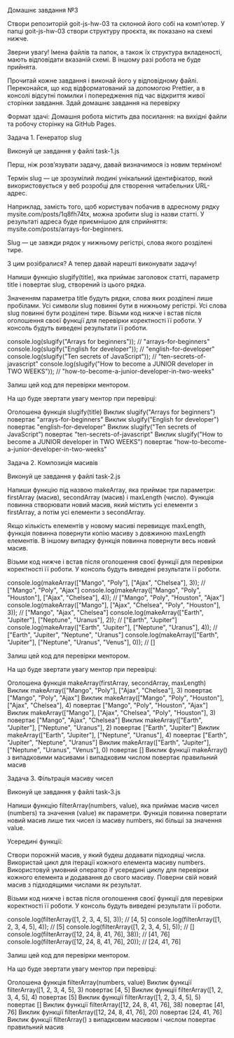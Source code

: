 Домашнє завдання №3

Створи репозиторій goit-js-hw-03 та склонюй його собі на комп’ютер. У папці
goit-js-hw-03 створи структуру проєкта, як показано на схемі нижче.

Зверни увагу! Імена файлів та папок, а також їх структура вкладеності, мають
відповідати вказаній схемі. В іншому разі робота не буде прийнята.

Прочитай кожне завдання і виконай його у відповідному файлі. Переконайся, що код
відформатований за допомогою Prettier, а в консолі відсутні помилки і
попередження під час відкриття живої сторінки завдання. Здай домашнє завдання на
перевірку

Формат здачі: Домашня робота містить два посилання: на вихідні файли та робочу
сторінку на GitHub Pages.

Задача 1. Генератор slug

Виконуй це завдання у файлі task-1.js

Перш, ніж розв’язувати задачу, давай визначимося із новим терміном!

Термін slug — це зрозумілий людині унікальний ідентифікатор, який
використовується у веб розробці для створення читабельних URL-адрес.

Наприклад, замість того, щоб користувач побачив в адресному рядку
mysite.com/posts/1q8fh74tx, можна зробити slug із назви статті. У результаті
адреса буде приємнішою для сприйняття: mysite.com/posts/arrays-for-beginners.

Slug — це завжди рядок у нижньому регістрі, слова якого розділені тире.

З цим розібралися? А тепер давай нарешті виконувати задачу!

Напиши функцію slugify(title), яка приймає заголовок статті, параметр title і
повертає slug, створений із цього рядка.

Значенням параметра title будуть рядки, слова яких розділені лише пробілами. Усі
символи slug повинні бути в нижньому регістрі. Усі слова slug повинні бути
розділені тире. Візьми код нижче і встав після оголошення своєї функції для
перевірки коректності її роботи. У консоль будуть виведені результати її роботи.

console.log(slugify("Arrays for beginners")); // "arrays-for-beginners"
console.log(slugify("English for developer")); // "english-for-developer"
console.log(slugify("Ten secrets of JavaScript")); //
"ten-secrets-of-javascript" console.log(slugify("How to become a JUNIOR
developer in TWO WEEKS")); // "how-to-become-a-junior-developer-in-two-weeks"

Залиш цей код для перевірки ментором.

На що буде звертати увагу ментор при перевірці:

Оголошена функція slugify(title) Виклик slugify("Arrays for beginners") повертає
"arrays-for-beginners" Виклик slugify("English for developer") повертає
"english-for-developer" Виклик slugify("Ten secrets of JavaScript") повертає
"ten-secrets-of-javascript" Виклик slugify("How to become a JUNIOR developer in
TWO WEEKS") повертає "how-to-become-a-junior-developer-in-two-weeks"

Задача 2. Композиція масивів

Виконуй це завдання у файлі task-2.js

Напиши функцію під назвою makeArray, яка приймає три параметри: firstArray
(масив), secondArray (масив) і maxLength (число). Функція повинна створювати
новий масив, який містить усі елементи з firstArray, а потім усі елементи з
secondArray.

Якщо кількість елементів у новому масиві перевищує maxLength, функція повинна
повернути копію масиву з довжиною maxLength елементів. В іншому випадку функція
повинна повернути весь новий масив.

Візьми код нижче і встав після оголошення своєї функції для перевірки
коректності її роботи. У консоль будуть виведені результати її роботи.

console.log(makeArray(["Mango", "Poly"], ["Ajax", "Chelsea"], 3)); // ["Mango",
"Poly", "Ajax"] console.log(makeArray(["Mango", "Poly", "Houston"], ["Ajax",
"Chelsea"], 4)); // ["Mango", "Poly", "Houston", "Ajax"]
console.log(makeArray(["Mango"], ["Ajax", "Chelsea", "Poly", "Houston"], 3)); //
["Mango", "Ajax", "Chelsea"] console.log(makeArray(["Earth", "Jupiter"],
["Neptune", "Uranus"], 2)); // ["Earth", "Jupiter"]
console.log(makeArray(["Earth", "Jupiter"], ["Neptune", "Uranus"], 4)); //
["Earth", "Jupiter", "Neptune", "Uranus"] console.log(makeArray(["Earth",
"Jupiter"], ["Neptune", "Uranus", "Venus"], 0)); // []

Залиш цей код для перевірки ментором.

На що буде звертати увагу ментор при перевірці:

Оголошена функція makeArray(firstArray, secondArray, maxLength) Виклик
makeArray(["Mango", "Poly"], ["Ajax", "Chelsea"], 3) повертає ["Mango", "Poly",
"Ajax"] Виклик makeArray(["Mango", "Poly", "Houston"], ["Ajax", "Chelsea"], 4)
повертає ["Mango", "Poly", "Houston", "Ajax"] Виклик makeArray(["Mango"],
["Ajax", "Chelsea", "Poly", "Houston"], 3) повертає ["Mango", "Ajax", "Chelsea"]
Виклик makeArray(["Earth", "Jupiter"], ["Neptune", "Uranus"], 2) повертає
["Earth", "Jupiter"] Виклик makeArray(["Earth", "Jupiter"], ["Neptune",
"Uranus"], 4) повертає ["Earth", "Jupiter", "Neptune", "Uranus"] Виклик
makeArray(["Earth", "Jupiter"], ["Neptune", "Uranus", "Venus"], 0) повертає []
Виклик функції makeArray() з випадковими масивами і випадковим числом повертає
правильний масив

Задача 3. Фільтрація масиву чисел

Виконуй це завдання у файлі task-3.js

Напиши функцію filterArray(numbers, value), яка приймає масив чисел (numbers) та
значення (value) як параметри. Функція повинна повертати новий масив лише тих
чисел із масиву numbers, які більші за значення value.

Усередині функції:

Створи порожній масив, у який будеш додавати підходящі числа. Використай цикл
для ітерації кожного елемента масиву numbers. Використовуй умовний оператор if
усередині циклу для перевірки кожного елемента и додавання до свого масиву.
Поверни свій новий масив з підходящими числами як результат.

Візьми код нижче і встав після оголошення своєї функції для перевірки
коректності її роботи. У консоль будуть виведені результати її роботи.

console.log(filterArray([1, 2, 3, 4, 5], 3)); // [4, 5]
console.log(filterArray([1, 2, 3, 4, 5], 4)); // [5] console.log(filterArray([1,
2, 3, 4, 5], 5)); // [] console.log(filterArray([12, 24, 8, 41, 76], 38)); //
[41, 76] console.log(filterArray([12, 24, 8, 41, 76], 20)); // [24, 41, 76]

Залиш цей код для перевірки ментором.

На що буде звертати увагу ментор при перевірці:

Оголошена функція filterArray(numbers, value) Виклик функції filterArray([1, 2,
3, 4, 5], 3) повертає [4, 5] Виклик функції filterArray([1, 2, 3, 4, 5], 4)
повертає [5] Виклик функції filterArray([1, 2, 3, 4, 5], 5) повертає [] Виклик
функції filterArray([12, 24, 8, 41, 76], 38) повертає [41, 76] Виклик функції
filterArray([12, 24, 8, 41, 76], 20) повертає [24, 41, 76] Виклик функції
filterArray() з випадковим масивом і числом повертає правильний масив
